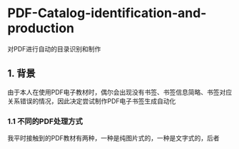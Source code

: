 # PDF-Catalog-identification-and-production

对PDF进行自动的目录识别和制作

## 1. 背景

由于本人在使用PDF电子教材时，偶尔会出现没有书签、书签信息简略、书签对应关系错误的情况，因此决定尝试制作PDF电子书签生成自动化

### 1.1 不同的PDF处理方式

我平时接触到的PDF教材有两种，一种是纯图片式的，一种是文字式的，后者
